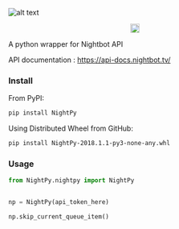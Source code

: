 ![alt text](http://www.iamgregamato.com/img/np_logo.svg)
<p align=center>
  <a href="https://badge.fury.io/py/NightPy">
    <img src="https://badge.fury.io/py/NightPy.svg" alt="PyPI version" height="18">
  </a>
</p>

A python wrapper for Nightbot API

API documentation : https://api-docs.nightbot.tv/


### Install 
From PyPI:
```bash
pip install NightPy
```
Using Distributed Wheel from GitHub:
```bash
pip install NightPy-2018.1.1-py3-none-any.whl
```
### Usage
```python
from NightPy.nightpy import NightPy


np = NightPy(api_token_here)

np.skip_current_queue_item()
```
